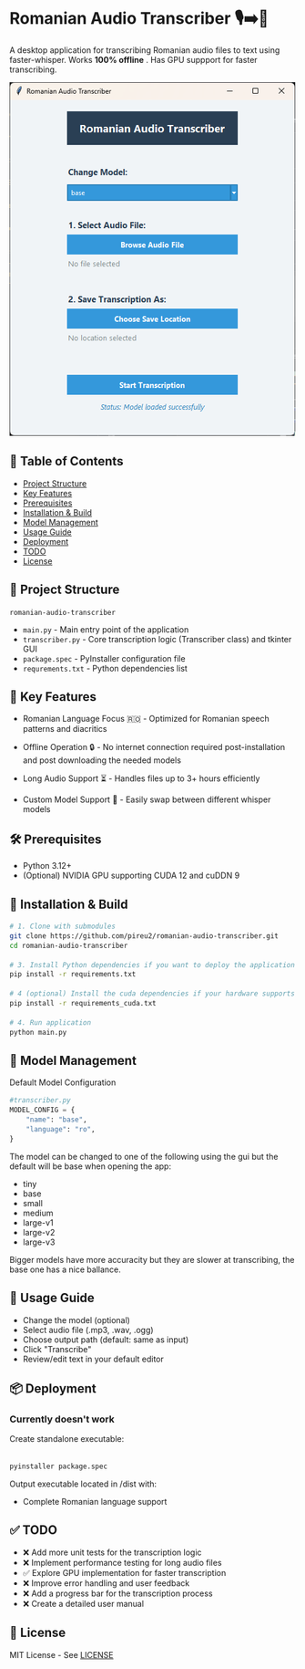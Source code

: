 # Romanian Audio Transcriber 🎙️➡️📝

A desktop application for transcribing Romanian audio files to text using faster-whisper. Works **100% offline** .
Has GPU suppport for faster transcribing.

![App Screenshot](media/screenshot.png)

## 📑 Table of Contents

- [Project Structure](#-project-structure)
- [Key Features](#-key-features)
- [Prerequisites](#-prerequisites)
- [Installation & Build](#-installation--build)
- [Model Management](#-model-management)
- [Usage Guide](#-usage-guide)
- [Deployment](#-deployment)
- [TODO](#-todo)
- [License](#-license)

## 📂 Project Structure

`romanian-audio-transcriber`

- `main.py` - Main entry point of the application
- `transcriber.py` - Core transcription logic (Transcriber class) and tkinter GUI
- `package.spec` - PyInstaller configuration file
- `requrements.txt` - Python dependencies list

## 🎯 Key Features

- Romanian Language Focus 🇷🇴 -
  Optimized for Romanian speech patterns and diacritics

- Offline Operation 🔒 -
  No internet connection required post-installation and post downloading the needed models

- Long Audio Support ⏳ -
  Handles files up to 3+ hours efficiently

- Custom Model Support 🧠 -
  Easily swap between different whisper models

## 🛠️ Prerequisites

- Python 3.12+
- (Optional) NVIDIA GPU supporting CUDA 12 and cuDDN 9


## 🚀 Installation & Build

```bash
# 1. Clone with submodules
git clone https://github.com/pireu2/romanian-audio-transcriber.git
cd romanian-audio-transcriber

# 3. Install Python dependencies if you want to deploy the application
pip install -r requirements.txt

# 4 (optional) Install the cuda dependencies if your hardware supports it
pip install -r requirements_cuda.txt

# 4. Run application
python main.py
```

## 🔧 Model Management

Default Model Configuration

```python
#transcriber.py
MODEL_CONFIG = {
    "name": "base",
    "language": "ro",
}
```

The model can be changed to one of the following using the gui but the default will be base when opening the app:

- tiny
- base
- small
- medium
- large-v1
- large-v2
- large-v3

Bigger models have more accuracity but they are slower at transcribing, the base one has a nice ballance.

## 📝 Usage Guide

- Change the model (optional)
- Select audio file (.mp3, .wav, .ogg)
- Choose output path (default: same as input)
- Click "Transcribe"
- Review/edit text in your default editor

## 📦 Deployment

### Currently doesn't work

Create standalone executable:

```bash

pyinstaller package.spec
```

Output executable located in /dist with:

- Complete Romanian language support

## ✅ TODO

- ❌ Add more unit tests for the transcription logic
- ❌ Implement performance testing for long audio files
- ✅ Explore GPU implementation for faster transcription
- ❌ Improve error handling and user feedback
- ❌ Add a progress bar for the transcription process
- ❌ Create a detailed user manual

## 📜 License

MIT License - See [LICENSE](LICENSE)

